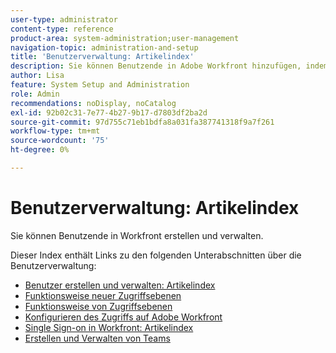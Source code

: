 ```yaml
---
user-type: administrator
content-type: reference
product-area: system-administration;user-management
navigation-topic: administration-and-setup
title: 'Benutzerverwaltung: Artikelindex'
description: Sie können Benutzende in Adobe Workfront hinzufügen, indem Sie einzelne Benutzende von Grund auf neu erstellen oder bestehende Benutzende kopieren.
author: Lisa
feature: System Setup and Administration
role: Admin
recommendations: noDisplay, noCatalog
exl-id: 92b02c31-7e77-4b27-9b17-d7803df2ba2d
source-git-commit: 97d755c71eb1bdfa8a031fa387741318f9a7f261
workflow-type: tm+mt
source-wordcount: '75'
ht-degree: 0%

---
```


# Benutzerverwaltung: Artikelindex

<!-- Audited: 5/2025 -->

Sie können Benutzende in Workfront erstellen und verwalten.

Dieser Index enthält Links zu den folgenden Unterabschnitten über die Benutzerverwaltung:

* [Benutzer erstellen und verwalten: Artikelindex](../../administration-and-setup/add-users/create-and-manage-users/create-and-manage-users.md)
* [Funktionsweise neuer Zugriffsebenen](/help/quicksilver/administration-and-setup/add-users/how-access-levels-work/access-levels-toc.md)
* [Funktionsweise von Zugriffsebenen](../../administration-and-setup/add-users/access-levels-and-object-permissions/access-levels.md)
* [Konfigurieren des Zugriffs auf Adobe Workfront](../../administration-and-setup/add-users/configure-and-grant-access/configure-access.md)
* [Single Sign-on in Workfront: Artikelindex](../../administration-and-setup/add-users/single-sign-on/single-sign-on.md)
* [Erstellen und Verwalten von Teams](../../administration-and-setup/add-users/create-and-manage-teams/create-and-manage-teams.md)

